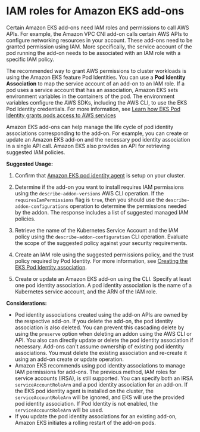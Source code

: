 # IAM roles for Amazon EKS add\-ons<a name="add-ons-iam"></a>

Certain Amazon EKS add\-ons need IAM roles and permissions to call AWS APIs\. For example, the Amazon VPC CNI add\-on calls certain AWS APIs to configure networking resources in your account\. These add\-ons need to be granted permission using IAM\. More specifically, the service account of the pod running the add\-on needs to be associated with an IAM role with a specific IAM policy\. 

The recommended way to grant AWS permissions to cluster workloads is using the Amazon EKS feature Pod Identities\. You can use a **Pod Identity Association** to map the service account of an add\-on to an IAM role\. If a pod uses a service account that has an association, Amazon EKS sets environment variables in the containers of the pod\. The environment variables configure the AWS SDKs, including the AWS CLI, to use the EKS Pod Identity credentials\. For more information, see [Learn how EKS Pod Identity grants pods access to AWS services](pod-identities.md)

Amazon EKS add\-ons can help manage the life cycle of pod identity associations corresponding to the add\-on\. For example, you can create or update an Amazon EKS add\-on and the necessary pod identity association in a single API call\. Amazon EKS also provides an API for retrieving suggested IAM policies\.

**Suggested Usage:**

1. Confirm that [Amazon EKS pod identity agent](pod-id-agent-setup.md) is setup on your cluster\.

1. Determine if the add\-on you want to install requires IAM permissions using the `describe-addon-versions` AWS CLI operation\. If the `requiresIamPermissions` flag is `true`, then you should use the `describe-addon-configurations` operation to determine the permissions needed by the addon\. The response includes a list of suggested managed IAM policies\. 

1. Retrieve the name of the Kubernetes Service Account and the IAM policy using the `describe-addon-configuration` CLI operation\. Evaluate the scope of the suggested policy against your security requirements\.

1. Create an IAM role using the suggested permissions policy, and the trust policy required by Pod Identity\. For more information, see [Creating the EKS Pod Identity association](pod-id-association.md#pod-id-association-create)\. 

1. Create or update an Amazon EKS add\-on using the CLI\. Specify at least one pod identity association\. A pod identity association is the name of a Kubernetes service account, and the ARN of the IAM role\. 

**Considerations:**
+ Pod identity associations created using the add\-on APIs are owned by the respective add\-on\. If you delete the add\-on, the pod identity association is also deleted\. You can prevent this cascading delete by using the `preserve` option when deleting an addon using the AWS CLI or API\. You also can directly update or delete the pod identity association if necessary\. Add\-ons can't assume ownership of existing pod identity associations\. You must delete the existing association and re\-create it using an add\-on create or update operation\. 
+ Amazon EKS recommends using pod identity associations to manage IAM permissions for add\-ons\. The previous method, IAM roles for service accounts \(IRSA\), is still supported\. You can specify both an IRSA `serviceAccountRoleArn` and a pod identity association for an add\-on\. If the EKS pod identity agent is installed on the cluster, the `serviceAccountRoleArn` will be ignored, and EKS will use the provided pod identity association\. If Pod Identity is not enabled, the `serviceAccountRoleArn` will be used\. 
+ If you update the pod identity associations for an existing add\-on, Amazon EKS initiates a rolling restart of the add\-on pods\.

 